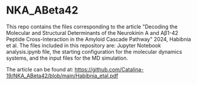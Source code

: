 # NKA_ABeta42

This repo contains the files corresponding to the article "Decoding the Molecular and Structural Determinants of the Neurokinin A and Aβ1-42 Peptide Cross-Interaction in the Amyloid Cascade Pathway" 2024, Habibnia et al. The files included in this repository are: Jupyter Notebook analysis.ipynb file, the starting configuration for the molecular dynamics systems, and the input files for the MD simulation.

The article can be found at: https://github.com/Catalina-19/NKA_ABeta42/blob/main/Habibnia_etal.pdf

